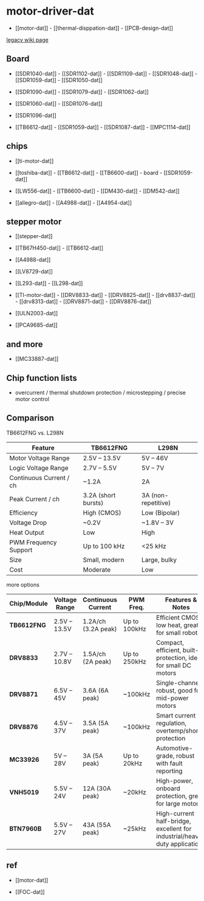 
# motor-driver-dat

- [[motor-dat]] - [[thermal-disppation-dat]] - [[PCB-design-dat]]

[legacy wiki page](https://www.electrodragon.com/w/Category:Driver_Board) 

## Board 

- [[SDR1040-dat]] - [[SDR1102-dat]] - [[SDR1109-dat]] - [[SDR1048-dat]] - [[SDR1059-dat]] - [[SDR1050-dat]]

- [[SDR1090-dat]] - [[SDR1079-dat]] - [[SDR1062-dat]]

- [[SDR1060-dat]] - [[SDR1076-dat]]

- [[SDR1096-dat]]

- [[TB6612-dat]] - [[SDR1059-dat]] - [[SDR1087-dat]] - [[MPC1114-dat]]

## chips 

- [[ti-motor-dat]] 
  
- [[toshiba-dat]] - [[TB6612-dat]] - [[TB6600-dat]] - board - [[SDR1059-dat]]

- [[LW556-dat]] - [[TB6600-dat]] - [[DM430-dat]] - [[DM542-dat]]

- [[allegro-dat]] - [[A4988-dat]] - [[A4954-dat]]




## stepper motor 

- [[stepper-dat]]

- [[TB67H450-dat]] - [[TB6612-dat]]
 
- [[A4988-dat]]

- [[LV8729-dat]] 

- [[L293-dat]] - [[L298-dat]] 

- [[TI-motor-dat]] - [[DRV8833-dat]] - [[DRV8825-dat]] - [[drv8837-dat]] - [[drv8313-dat]] - [[DRV8871-dat]] - [[DRV8876-dat]]

- [[ULN2003-dat]]

- [[PCA9685-dat]]


## and more 

- [[MC33887-dat]]

## Chip function lists 

- overcurrent / thermal shutdown protection / microstepping / precise motor control


## Comparison 

TB6612FNG vs. L298N

| Feature                 | TB6612FNG           | L298N               |
| ----------------------- | ------------------- | ------------------- |
| Motor Voltage Range     | 2.5V – 13.5V        | 5V – 46V            |
| Logic Voltage Range     | 2.7V – 5.5V         | 5V – 7V             |
| Continuous Current / ch | ~1.2A               | 2A                  |
| Peak Current / ch       | 3.2A (short bursts) | 3A (non-repetitive) |
| Efficiency              | High (CMOS)         | Low (Bipolar)       |
| Voltage Drop            | ~0.2V               | ~1.8V – 3V          |
| Heat Output             | Low                 | High                |
| PWM Frequency Support   | Up to 100 kHz       | <25 kHz             |
| Size                    | Small, modern       | Large, bulky        |
| Cost                    | Moderate            | Low                 |


more options

| Chip/Module   | Voltage Range | Continuous Current  | PWM Freq.    | Features & Notes                                                           |
| ------------- | ------------- | ------------------- | ------------ | -------------------------------------------------------------------------- |
| **TB6612FNG** | 2.5V – 13.5V  | 1.2A/ch (3.2A peak) | Up to 100kHz | Efficient CMOS, low heat, great for small robots                           |
| **DRV8833**   | 2.7V – 10.8V  | 1.5A/ch (2A peak)   | Up to 250kHz | Compact, efficient, built-in protection, ideal for small DC motors         |
| **DRV8871**   | 6.5V – 45V    | 3.6A (6A peak)      | ~100kHz      | Single-channel, robust, good for mid-power motors                          |
| **DRV8876**   | 4.5V – 37V    | 3.5A (5A peak)      | ~100kHz      | Smart current regulation, overtemp/short protection                        |
| **MC33926**   | 5V – 28V      | 3A (5A peak)        | Up to 20kHz  | Automotive-grade, robust with fault reporting                              |
| **VNH5019**   | 5.5V – 24V    | 12A (30A peak)      | ~20kHz       | High-power, onboard protection, great for large motors                     |
| **BTN7960B**  | 5.5V – 27V    | 43A (55A peak)      | ~25kHz       | High-current half-bridge, excellent for industrial/heavy-duty applications |



## ref 

- [[motor-dat]]

- [[FOC-dat]]